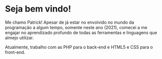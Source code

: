 # Seja bem vindo!

Me chamo Patrick! Apesar de já estar no envolvido no mundo da programação a algum tempo, somente neste ano (2021), comecei a me engajar no aprendizado profundo de todas as ferramentas e linguagens que almejo utilizar.

Atualmente, trabalho com as PHP para o back-end e HTML5 e CSS para o front-end.
